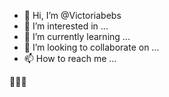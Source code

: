 - 👋 Hi, I’m @Victoriabebs
- 👀 I’m interested in ...
- 🌱 I’m currently learning ...
- 💞️ I’m looking to collaborate on ...
- 📫 How to reach me ...

<!---
Victoriabebs/Victoriabebs is a ✨ special ✨ repository because its `README.md` (this file) appears on your GitHub profile.
You can click the Preview link to take a look at your changes.
--->
🖤💗💫

